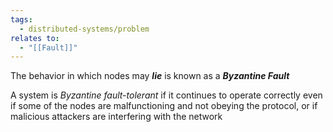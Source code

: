 ```yaml
---
tags:
  - distributed-systems/problem
relates to:
  - "[[Fault]]"
---
```

The behavior in which nodes may ***lie*** is known as a ***Byzantine Fault***

A system is *Byzantine fault-tolerant* if it continues to operate correctly even if some of the nodes are malfunctioning and not obeying the protocol, or if malicious attackers are interfering with the network